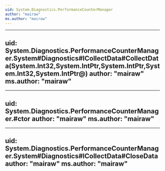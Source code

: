 ```yaml
---
uid: System.Diagnostics.PerformanceCounterManager
author: "mairaw"
ms.author: "mairaw"
---
```


---
uid: System.Diagnostics.PerformanceCounterManager.System#Diagnostics#ICollectData#CollectData(System.Int32,System.IntPtr,System.IntPtr,System.Int32,System.IntPtr@)
author: "mairaw"
ms.author: "mairaw"
---

---
uid: System.Diagnostics.PerformanceCounterManager.#ctor
author: "mairaw"
ms.author: "mairaw"
---

---
uid: System.Diagnostics.PerformanceCounterManager.System#Diagnostics#ICollectData#CloseData
author: "mairaw"
ms.author: "mairaw"
---
